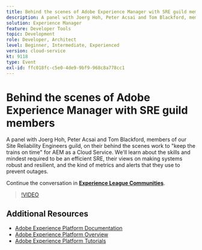 ```yaml
---
title: Behind the scenes of Adobe Experience Manager with SRE guild members
description: A panel with Joerg Hoh, Peter Acsai and Tom Blackford, members of our Site Reliability Engineers guild, on their behind the scenes work to "keep the trains on time" for AEM as a Cloud Service. We'll learn about the skills and mindest required to be an efficient SRE, their views on making systems robust and resilient, and the kind of metrics and alerts that they use to prevent outages.
solution: Experience Manager
feature: Developer Tools
topic: Development
role: Developer, Architect
level: Beginner, Intermediate, Experienced
version: cloud-service
kt: 9118
type: Event
exl-id: ffc018fc-c5e0-4de9-9bf9-968c8a778cc1
---
```

# Behind the scenes of Adobe Experience Manager with SRE guild members

A panel with Joerg Hoh, Peter Acsai and Tom Blackford, members of our Site Reliability Engineers guild, on their behind the scenes work to "keep the trains on time" for AEM as a Cloud Service. We'll learn about the skills and mindest required to be an efficient SRE, their views on making systems robust and resilient, and the kind of metrics and alerts that they use to prevent outages.

Continue the conversation in **[Experience League Communities](https://adobe.ly/2WoCVOU)**.

>[!VIDEO](https://video.tv.adobe.com/v/337527/?quality=12&learn=on&hidetitle=true)

## Additional Resources

- [Adobe Experience Platform Documentation](https://experienceleague.adobe.com/docs/experience-platform.html)
- [Adobe Experience Platform Overview](https://experienceleague.adobe.com/docs/experience-platform/landing/home.html)
- [Adobe Experience Platform Tutorials](https://experienceleague.adobe.com/docs/platform-learn/tutorials/overview.html?lang=en)
